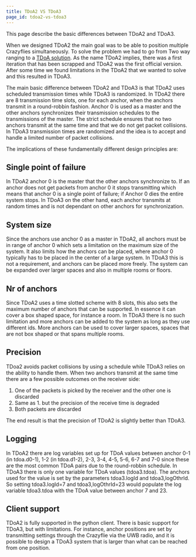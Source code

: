 ```yaml
---
title: TDoA2 VS TDoA3
page_id: tdoa2-vs-tdoa3
---
```



This page describe the basic differences between TDoA2 and TDoA3.

When we designed TDoA2 the main goal was to be able to position multiple
Crazyflies simultaneously. To solve the problem we had to go from Two
way ranging to a [TDoA solution](tdoa_principles). As the name
TDoA2 implies, there was a first iteration that has been scrapped and
TDoA2 was the first official version. After some time we found
limitations in the TDoA2 that we wanted to solve and this resulted in
TDoA3.

The main basic difference between TDoA2 and TDoA3 is that TDoA2 uses
scheduled transmission times while TDoA3 is randomized. In TDoA2 there
are 8 transmission time slots, one for each anchor, when the anchors
transmit in a round-robbin fashion. Anchor 0 is used as a master and the
other anchors synchronizes their transmission schedules to the
transmissions of the master. The strict schedule ensures that no two
anchors transmit at the same time and that we do not get packet
collisions. In TDoA3 transmission times are randomized and the idea is
to accept and handle a limited number of packet collisions.

The implications of these fundamentally different design principles are:

Single point of failure
-----------------------

In TDoA2 anchor 0 is the master that the other anchors synchronize to.
If an anchor does not get packets from anchor 0 it stops transmitting
which means that anchor 0 is a single point of failure; if Anchor 0 dies
the entire system stops. In TDoA3 on the other hand, each anchor
transmits at random times and is not dependant on other anchors for
synchronization.

System size
-----------

Since the anchors use anchor 0 as a master in TDoA2, all anchors must be
in range of anchor 0 which sets a limitation on the maximum size of the
system. It also limits how the anchors can be placed, where anchor 0
typically has to be placed in the center of a large system. In TDoA3
this is not a requirement, and anchors can be placed more freely. The
system can be expanded over larger spaces and also in multiple rooms or
floors.

Nr of anchors
-------------

Since TDoA2 uses a time slotted scheme with 8 slots, this also sets the
maximum number of anchors that can be supported. In essence it can cover
a box shaped space, for instance a room. In TDoA3 there is no such
limitation and more anchors can be added to the system as long as they
use different ids. More anchors can be used to cover larger spaces,
spaces that are not box shaped or that spans multiple rooms.

Precision
---------

TDoa2 avoids packet collisions by using a schedule while TDoA3 relies on
the ability to handle them. When two anchors transmit at the same time
there are a few possible outcomes on the receiver side:

1.  One of the packets is picked by the receiver and the other one is
    discarded
2.  Same as 1. but the precision of the receive time is degraded
3.  Both packets are discarded

The end result is that the precision of TDoA2 is slightly better than
TDoA3.

Logging
-------

In TDoA2 there are log variables set up for TDoA values between anchor
0-1 (in tdoa.d0-1), 1-2 (in tdoa.d1-2), 2-3, 3-4, 4-5, 5-6, 6-7 and 7-0
since these are the most common TDoA pairs due to the round-robbin
schedule. In TDoA3 there is only one variable for TDoA values
(tdoa3.tdoa). The anchors used for the value is set by the parameters
tdoa3.logId and tdoa3,logOthrId. So setting tdoa3.logId=7 and
tdoa3,logOthrId=23 would populate the log variable tdoa3.tdoa with the
TDoA value between anchor 7 and 23.

Client support
--------------

TDoA2 is fully supported in the python client. There is basic support
for TDoA3, but with limitations. For instance, anchor positions are set
by transmitting settings through the Crazyflie via the UWB radio, and it
is possible to design a TDoA3 system that is larger than what can be
reached from one position.

